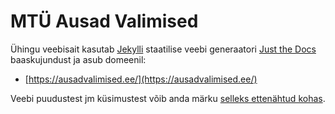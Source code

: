 # MTÜ Ausad Valimised

Ühingu veebisait kasutab [Jekylli](https://jekyllrb.com/) staatilise veebi generaatori [Just the Docs](https://just-the-docs.github.io/just-the-docs/) baaskujundust ja asub domeenil:

* [https://ausadvalimised.ee/](https://ausadvalimised.ee/)

Veebi puudustest jm küsimustest võib anda märku [selleks ettenähtud kohas](https://github.com/ausadvalimised/ausadvalimised.ee/issues).
